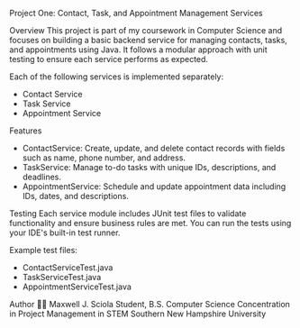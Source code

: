 Project One: Contact, Task, and Appointment Management Services

Overview
This project is part of my coursework in Computer Science and focuses on building a basic backend service for managing contacts, tasks, and appointments using Java. It follows a modular approach with unit testing to ensure each service performs as expected.

Each of the following services is implemented separately:
- Contact Service
- Task Service
- Appointment Service

Features
- ContactService: Create, update, and delete contact records with fields such as name, phone number, and address.
- TaskService: Manage to-do tasks with unique IDs, descriptions, and deadlines.
- AppointmentService: Schedule and update appointment data including IDs, dates, and descriptions.

Testing
Each service module includes JUnit test files to validate functionality and ensure business rules are met. You can run the tests using your IDE's built-in test runner.

Example test files:
- ContactServiceTest.java
- TaskServiceTest.java
- AppointmentServiceTest.java
  
Author
👨‍💻 Maxwell J. Sciola
Student, B.S. Computer Science
Concentration in Project Management in STEM
Southern New Hampshire University
